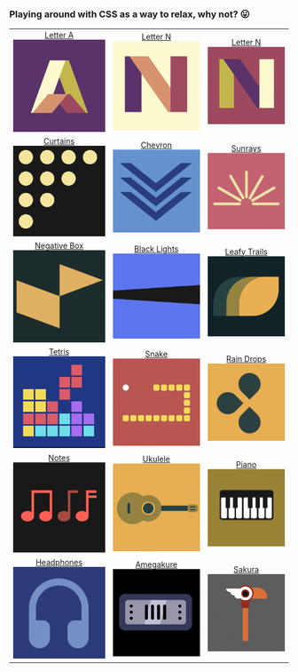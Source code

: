 ### Playing around with CSS as a way to relax, why not? 😛


| | | |
|:-------------------------:|:-------------------------:| :-------------------------:|
|[Letter A](https://codepen.io/thaian161/pen/ZEoKJvG)<img width="400" alt="Letter A" src="https://github.com/thaian161/CSS-battle/blob/main/docs/LetterA.png?raw=true">|[Letter N](https://codepen.io/thaian161/pen/poVPrqJ)<img width="400" alt="Letter N" src="https://github.com/thaian161/CSS-battle/blob/main/docs/LetterN1.png?raw=true">|[Letter N](https://codepen.io/thaian161/pen/VwxbzRx)<img width="400" alt="Letter N" src="https://github.com/thaian161/CSS-battle/blob/main/docs/LetterN2.png?raw=true">|
|[Curtains](https://codepen.io/annb161/pen/WNJpwEp)<img width="400" alt="Curtain" src="https://github.com/thaian161/CSS-battle/blob/main/docs/Battle%2019%20-%20Spacing.png?raw=true">  |[Chevron](https://codepen.io/annb161/pen/jOxBwwv)<img width="400" alt="Chevoron" src="https://github.com/thaian161/CSS-battle/raw/main/docs/Chevoron.png">|[Sunrays](https://codepen.io/annb161/pen/JjvWORj)<img width="400" alt="Sunrays" src="https://github.com/thaian161/CSS-battle/blob/main/docs/Sunrays.png?raw=true"> |
|[Negative Box](https://codepen.io/thaian161/pen/wvjJprZ)<img width="400" alt="Negative Box" src="https://github.com/thaian161/CSS-battle/blob/main/docs/NegativeBox.png?raw=true"> |[Black Lights](https://codepen.io/thaian161/pen/wvjJpZw)<img width="400" alt="Negative Box" src="https://github.com/thaian161/CSS-battle/blob/main/docs/BlackLights.png?raw=true">|[Leafy Trails](https://codepen.io/thaian161/pen/JjvWpre)<img width="400" alt="Negative Box" src="https://github.com/thaian161/CSS-battle/blob/main/docs/LeafyTrail.png?raw=true">|
|[Tetris](https://codepen.io/thaian161/pen/OJZmOXW)<img width="400" alt="Tetris" src="https://github.com/thaian161/CSS-battle/blob/main/docs/Tetris.png?raw=true">|[Snake](https://codepen.io/thaian161/pen/wvjdPEp)<img width="400" alt="Snake" src="https://github.com/thaian161/CSS-battle/blob/main/docs/Snake.png?raw=true">|[Rain Drops](https://codepen.io/thaian161/pen/wvjdPEp)<img width="400" alt="Rain Drops" src="https://github.com/thaian161/CSS-battle/blob/main/docs/RainDrops.png?raw=true">|
|[Notes](https://codepen.io/thaian161/pen/poVrWYb)<img width="400" alt="Notes" src="https://github.com/thaian161/CSS-battle/blob/main/docs/Notes.png?raw=true">|[Ukulele](https://codepen.io/thaian161/pen/vYjmpvr)<img width="400" alt="Ukulele" src="https://github.com/thaian161/CSS-battle/blob/main/docs/Ukulele.png?raw=true">|[Piano](https://codepen.io/thaian161/pen/jOxLggd)<img width="400" alt="Piano" src="https://github.com/thaian161/CSS-battle/blob/main/docs/Piano.png?raw=true">|
|[Headphones](https://codepen.io/thaian161/pen/mdLXGRo)<img width="400" alt="Headphones" src="https://github.com/thaian161/CSS-battle/blob/main/docs/Headphones.png?raw=true">|[Amegakure](https://codepen.io/thaian161/pen/eYrVPaa)<img width="400" alt="Amegakure" src="https://github.com/thaian161/CSS-battle/blob/main/docs/Amegakure.png?raw=true">|[Sakura](https://codepen.io/thaian161/pen/JjvvoZp)<img width="400" alt="Sakura" src="https://github.com/thaian161/CSS-battle/blob/main/docs/Sakura.png?raw=true">|





